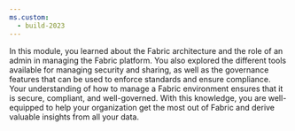 ```yaml
---
ms.custom:
  - build-2023
---
```

In this module, you learned about the Fabric architecture and the role of an admin in managing the Fabric platform. You also explored the different tools available for managing security and sharing, as well as the governance features that can be used to enforce standards and ensure compliance. Your understanding of how to manage a Fabric environment ensures that it is secure, compliant, and well-governed. With this knowledge, you are well-equipped to help your organization get the most out of Fabric and derive valuable insights from all your data.
